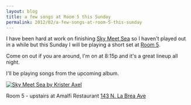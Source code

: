 ```yaml
---
layout: blog
title: a few songs at Room 5 this Sunday
permalink: 2012/02/a-few-songs-at-room-5-this-sunday
---
```


I have been hard at work on finishing <a href="http://skymeetsea.com" target="_blank">Sky Meet Sea</a> so I haven't played out in a while but this Sunday I will be playing a short set at <a href="http://www.facebook.com/room5" target="_blank">Room 5</a>.

Come on out if you are around, I'm on at 8:15p and it's a great lineup all night.

I'll be playing songs from the upcoming album.

<a href="http://axel.me/i/Sky-Meet-Sea_art-small.jpg"><img src="http://axel.me/i/Sky-Meet-Sea_art-smallest.jpg" alt="Sky Meet Sea by Krister Axel" /></a>

Room 5 - upstairs at Amalfi Restaurant
<a href="http://www.bing.com/maps/default.aspx?v=2&pc=FACEBK&mid=8100&where1=143+N.+La+Brea+Ave.%2C+Los+Angeles%2C+CA+90036&FORM=FBKPL0&name=Room+5+Music&mkt=en-US" target="_blank">143 N. La Brea Ave</a>
